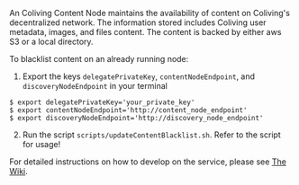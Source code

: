 An Coliving Content Node maintains the availability of content on Coliving's decentralized network. The information stored includes Coliving user metadata, images, and files content. The content is backed by either aws S3 or a local directory.

To blacklist content on an already running node:
1. Export the keys `delegatePrivateKey`, `contentNodeEndpoint`, and `discoveryNodeEndpoint` in your terminal
```
$ export delegatePrivateKey='your_private_key'
$ export contentNodeEndpoint='http://content_node_endpoint'
$ export discoveryNodeEndpoint='http://discovery_node_endpoint'
```
2. Run the script `scripts/updateContentBlacklist.sh`. Refer to the script for usage!

For detailed instructions on how to develop on the service, please see [The Wiki](https://github.com/dgc.network/coliving-protocol/wiki/Content-Node-%E2%80%90-How-to-run).